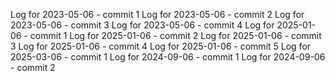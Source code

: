 Log for 2023-05-06 - commit 1
Log for 2023-05-06 - commit 2
Log for 2023-05-06 - commit 3
Log for 2023-05-06 - commit 4
Log for 2025-01-06 - commit 1
Log for 2025-01-06 - commit 2
Log for 2025-01-06 - commit 3
Log for 2025-01-06 - commit 4
Log for 2025-01-06 - commit 5
Log for 2025-03-06 - commit 1
Log for 2024-09-06 - commit 1
Log for 2024-09-06 - commit 2
